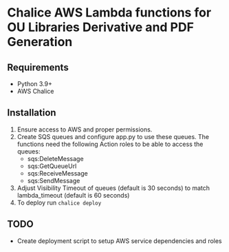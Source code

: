 Chalice AWS Lambda functions for OU Libraries Derivative and PDF Generation
===

## Requirements

* Python 3.9+
* AWS Chalice

## Installation

1. Ensure access to AWS and proper permissions.
1. Create SQS queues and configure app.py to use these queues. The functions need the following Action roles to be able to access the queues:
    * sqs:DeleteMessage
    * sqs:GetQueueUrl
    * sqs:ReceiveMessage
    * sqs:SendMessage
1. Adjust Visibility Timeout of queues (default is 30 seconds) to match lambda_timeout (default is 60 seconds)
1. To deploy run `chalice deploy`

## TODO
* Create deployment script to setup AWS service dependencies and roles